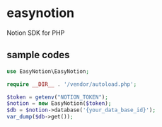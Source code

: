 # easynotion
Notion SDK for PHP

## sample codes
```php
use EasyNotion\EasyNotion;

require __DIR__ . '/vendor/autoload.php';

$token = getenv("NOTION_TOKEN");
$notion = new EasyNotion($token);
$db = $notion->database('{your_data_base_id}');
var_dump($db->get());
```
